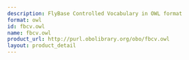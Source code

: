 ```yaml
---
description: FlyBase Controlled Vocabulary in OWL format
format: owl
id: fbcv.owl
name: fbcv.owl
product_url: http://purl.obolibrary.org/obo/fbcv.owl
layout: product_detail
---
```

